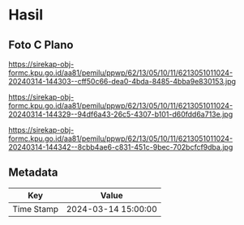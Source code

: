 # Hasil

## Foto C Plano

https://sirekap-obj-formc.kpu.go.id/aa81/pemilu/ppwp/62/13/05/10/11/6213051011024-20240314-144303--cff50c66-dea0-4bda-8485-4bba9e830153.jpg

https://sirekap-obj-formc.kpu.go.id/aa81/pemilu/ppwp/62/13/05/10/11/6213051011024-20240314-144329--94df6a43-26c5-4307-b101-d60fdd6a713e.jpg

https://sirekap-obj-formc.kpu.go.id/aa81/pemilu/ppwp/62/13/05/10/11/6213051011024-20240314-144342--8cbb4ae6-c831-451c-9bec-702bcfcf9dba.jpg


## Metadata

| Key        | Value               |
| ---------- | ------------------- |
| Time Stamp | 2024-03-14 15:00:00 |



